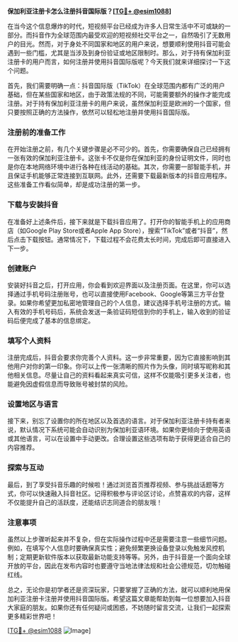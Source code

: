 **保加利亚注册卡怎么注册抖音国际版？[[TG💪+ @esim1088](https://t.me/s/esim1088)]**

在当今这个信息爆炸的时代，短视频平台已经成为许多人日常生活中不可或缺的一部分。而抖音作为全球范围内最受欢迎的短视频社交平台之一，自然吸引了无数用户的目光。然而，对于身处不同国家和地区的用户来说，想要顺利使用抖音可能会遇到一些门槛，尤其是当涉及到身份验证或地区限制时。那么，对于持有保加利亚注册卡的用户而言，如何注册并使用抖音国际版呢？今天我们就来详细探讨一下这个问题。

首先，我们需要明确一点：抖音国际版（TikTok）在全球范围内都有广泛的用户基础，但在某些国家和地区，由于政策法规的不同，可能需要额外的操作才能完成注册。对于持有保加利亚注册卡的用户来说，虽然保加利亚是欧洲的一个国家，但只要按照正确的方法操作，依然可以轻松地注册并使用抖音国际版。

### 注册前的准备工作

在开始注册之前，有几个关键步骤是必不可少的。首先，你需要确保自己已经拥有一张有效的保加利亚注册卡。这张卡不仅是你在保加利亚的身份证明文件，同时也是你在本地网络环境中进行各种在线活动的基础。其次，你需要一部智能手机，并且保证手机能够正常连接到互联网。此外，还需要下载最新版本的抖音应用程序。这些准备工作看似简单，却是成功注册的第一步。

### 下载与安装抖音

在准备好上述条件后，接下来就是下载抖音应用了。打开你的智能手机上的应用商店（如Google Play Store或者Apple App Store），搜索“TikTok”或者“抖音”，然后点击下载按钮。通常情况下，下载过程不会花费太长时间，完成后即可直接进入下一步。

### 创建账户

安装好抖音之后，打开应用，你会看到欢迎界面以及注册页面。在这里，你可以选择通过手机号码注册账号，也可以直接使用Facebook、Google等第三方平台登录。如果你希望更加私密地管理自己的个人信息，建议选择手机号注册的方式。输入有效的手机号码后，系统会发送一条验证码短信到你的手机上，输入收到的验证码后便完成了基本的信息绑定。

### 填写个人资料

注册完成后，抖音会要求你完善个人资料。这一步非常重要，因为它直接影响到其他用户对你的第一印象。你可以上传一张清晰的照片作为头像，同时填写昵称和其他相关信息。尽量让自己的资料看起来真实可信，这样不仅能吸引更多关注者，也能避免因虚假信息而导致账号被封禁的风险。

### 设置地区与语言

接下来，别忘了设置你的所在地区以及首选的语言。对于保加利亚注册卡持有者来说，默认情况下系统可能会自动识别为保加利亚语环境。如果你更倾向于使用英语或其他语言，可以在设置中手动更改。合理设置这些选项有助于获得更适合自己的内容推荐。

### 探索与互动

最后，到了享受抖音乐趣的时候啦！通过浏览首页推荐视频、参与挑战话题等方式，你可以快速融入抖音社区。记得积极参与评论区讨论，点赞喜欢的内容，这样不仅能提升自己的活跃度，还能结识志同道合的朋友哦！

### 注意事项

虽然以上步骤听起来并不复杂，但在实际操作过程中还是需要注意一些细节问题。例如，在填写个人信息时要确保真实性；避免频繁更换设备登录以免触发风控机制；定期更新软件版本以获取最新功能支持等等。另外，由于抖音是一个面向全球开放的平台，因此在发布内容时也要遵守当地法律法规和社会公德规范，切勿触碰红线。

总之，无论你是初学者还是资深玩家，只要掌握了正确的方法，就可以顺利地用保加利亚注册卡注册并使用抖音国际版。希望这篇文章能帮助到每一位想要加入抖音大家庭的朋友。如果你还有任何疑问或困惑，不妨随时留言交流，让我们一起探索更多精彩世界吧！

[[TG💪+ @esim1088](https://t.me/s/esim1088) ![Image](https://i.postimg.cc/4NQfJmqS/Snipaste-2025-05-13-00-14-12.png)]